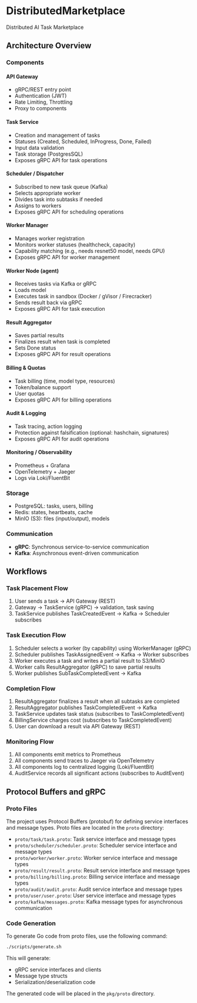 # DistributedMarketplace
Distributed AI Task Marketplace

## Architecture Overview

### Components

#### API Gateway
- gRPC/REST entry point
- Authentication (JWT)
- Rate Limiting, Throttling
- Proxy to components

#### Task Service
- Creation and management of tasks
- Statuses (Created, Scheduled, InProgress, Done, Failed)
- Input data validation
- Task storage (PostgresSQL)
- Exposes gRPC API for task operations

#### Scheduler / Dispatcher
- Subscribed to new task queue (Kafka)
- Selects appropriate worker
- Divides task into subtasks if needed
- Assigns to workers
- Exposes gRPC API for scheduling operations

#### Worker Manager
- Manages worker registration
- Monitors worker statuses (healthcheck, capacity)
- Capability matching (e.g., needs resnet50 model, needs GPU)
- Exposes gRPC API for worker management

#### Worker Node (agent)
- Receives tasks via Kafka or gRPC
- Loads model
- Executes task in sandbox (Docker / gVisor / Firecracker)
- Sends result back via gRPC
- Exposes gRPC API for task execution

#### Result Aggregator
- Saves partial results
- Finalizes result when task is completed
- Sets Done status
- Exposes gRPC API for result operations

#### Billing & Quotas
- Task billing (time, model type, resources)
- Token/balance support
- User quotas
- Exposes gRPC API for billing operations

#### Audit & Logging
- Task tracing, action logging
- Protection against falsification (optional: hashchain, signatures)
- Exposes gRPC API for audit operations

#### Monitoring / Observability
- Prometheus + Grafana
- OpenTelemetry + Jaeger
- Logs via Loki/FluentBit

### Storage
- PostgreSQL: tasks, users, billing
- Redis: states, heartbeats, cache
- MinIO (S3): files (input/output), models

### Communication
- **gRPC**: Synchronous service-to-service communication
- **Kafka**: Asynchronous event-driven communication

## Workflows

### Task Placement Flow
1. User sends a task → API Gateway (REST)
2. Gateway → TaskService (gRPC) → validation, task saving
3. TaskService publishes TaskCreatedEvent → Kafka → Scheduler subscribes

### Task Execution Flow
1. Scheduler selects a worker (by capability) using WorkerManager (gRPC)
2. Scheduler publishes TaskAssignedEvent → Kafka → Worker subscribes
3. Worker executes a task and writes a partial result to S3/MinIO
4. Worker calls ResultAggregator (gRPC) to save partial results
5. Worker publishes SubTaskCompletedEvent → Kafka

### Completion Flow
1. ResultAggregator finalizes a result when all subtasks are completed
2. ResultAggregator publishes TaskCompletedEvent → Kafka
3. TaskService updates task status (subscribes to TaskCompletedEvent)
4. BillingService charges cost (subscribes to TaskCompletedEvent)
5. User can download a result via API Gateway (REST)

### Monitoring Flow
1. All components emit metrics to Prometheus
2. All components send traces to Jaeger via OpenTelemetry
3. All components log to centralized logging (Loki/FluentBit)
4. AuditService records all significant actions (subscribes to AuditEvent)

## Protocol Buffers and gRPC

### Proto Files
The project uses Protocol Buffers (protobuf) for defining service interfaces and message types. Proto files are located in the `proto` directory:

- `proto/task/task.proto`: Task service interface and message types
- `proto/scheduler/scheduler.proto`: Scheduler service interface and message types
- `proto/worker/worker.proto`: Worker service interface and message types
- `proto/result/result.proto`: Result service interface and message types
- `proto/billing/billing.proto`: Billing service interface and message types
- `proto/audit/audit.proto`: Audit service interface and message types
- `proto/user/user.proto`: User service interface and message types
- `proto/kafka/messages.proto`: Kafka message types for asynchronous communication

### Code Generation
To generate Go code from proto files, use the following command:

```bash
./scripts/generate.sh
```

This will generate:
- gRPC service interfaces and clients
- Message type structs
- Serialization/deserialization code

The generated code will be placed in the `pkg/proto` directory.
